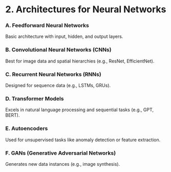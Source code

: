 # 2. Architectures for Neural Networks
### A. Feedforward Neural Networks
Basic architecture with input, hidden, and output layers.
### B. Convolutional Neural Networks (CNNs)
Best for image data and spatial hierarchies (e.g., ResNet, EfficientNet).
### C. Recurrent Neural Networks (RNNs)
Designed for sequence data (e.g., LSTMs, GRUs).
### D. Transformer Models
Excels in natural language processing and sequential tasks (e.g., GPT, BERT).
### E. Autoencoders
Used for unsupervised tasks like anomaly detection or feature extraction.
### F. GANs (Generative Adversarial Networks)
Generates new data instances (e.g., image synthesis).
